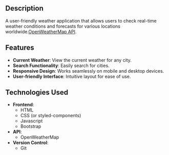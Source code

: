 
## Description

A user-friendly weather application that allows users to check real-time weather conditions and forecasts for various locations worldwide.[OpenWeatherMap API](https://openweathermap.org/api).

## Features

- **Current Weather**: View the current weather for any city.
- **Search Functionality**: Easily search for cities.
- **Responsive Design**: Works seamlessly on mobile and desktop devices.
- **User-friendly Interface**: Intuitive layout for ease of use.

## Technologies Used

- **Frontend**: 
  - HTML
  - CSS (or styled-components)
  - Javascript
  - Bootstrap
- **API**: 
  - OpenWeatherMap
- **Version Control**: 
  - Git

